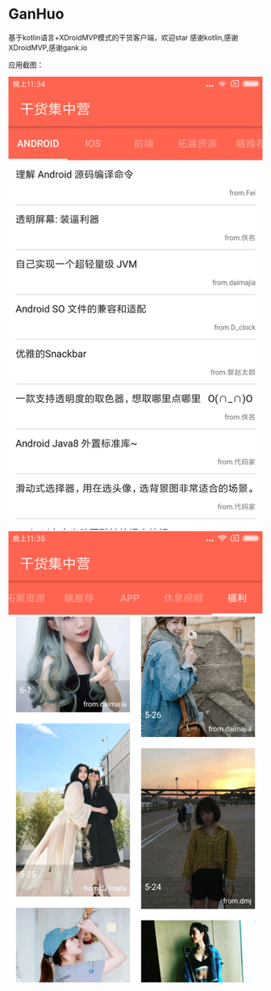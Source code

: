 # GanHuo
基于kotlin语言+XDroidMVP模式的干货客户端，欢迎star
感谢kotlin,感谢XDroidMVP,感谢gank.io

应用截图：

![Image text](https://raw.githubusercontent.com/juyao/GanHuo/master/screenshot/Screenshot_2017-06-01-23-34-25-100_com.juyao.ganh.png)
![Image text](https://raw.githubusercontent.com/juyao/GanHuo/master/screenshot/Screenshot_2017-06-01-23-36-25-417_com.juyao.ganh.png)

